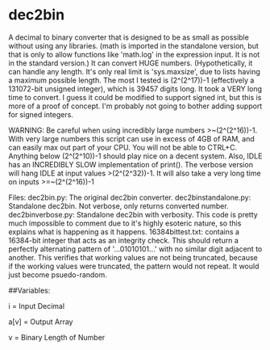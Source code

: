 # dec2bin
A decimal to binary converter that is designed to be as small as possible without using any libraries. (math is imported in the standalone version, but that is only to allow functions like 'math.log' in the expression input. It is not in the standard version.) It can convert HUGE numbers. (Hypothetically, it can handle any length. It's only real limit is 'sys.maxsize', due to lists having a maximum possible length. The most I tested is (2^(2^17))-1 (effectively a 131072-bit unsigned integer), which is 39457 digits long. It took a VERY long time to convert. I guess it could be modified to support signed int, but this is more of a proof of concept. I'm probably not going to bother adding support for signed integers. 

WARNING: Be careful when using incredibly large numbers >\~(2^(2^16))-1. With very large numbers this script can use in excess of 4GB of RAM, and can easily max out part of your CPU. You will not be able to CTRL+C. Anything below (2^(2^10))-1 should play nice on a decent system. Also, IDLE has an INCREDIBLY SLOW implementation of print(). The verbose version will hang IDLE at input values >(2^(2^32))-1. It will also take a very long time on inputs >=\~(2^(2^16))-1

Files:
  dec2bin.py: The original dec2bin converter.
  dec2binstandalone.py: Standalone dec2bin. Not verbose, only returns converted number.
  dec2binverbose.py: Standalone dec2bin with verbosity. This code is pretty much impossible to comment due to it's highly esoteric nature, so this explains what is happening as it happens.
  16384bittest.txt: contains a 16384-bit integer that acts as an integrity check. This should return a perfectly alternating pattern of '...01010101...' with no similar digit adjacent to another. This verifies that working values are not being truncated, because if the working values were truncated, the pattern would not repeat. It would just become psuedo-random.
    
##Variables:

  i = Input Decimal
  
  a\[v\] = Output Array
  
  v = Binary Length of Number
